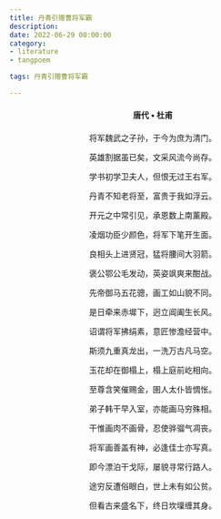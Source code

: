 ```yaml
---
title: 丹青引赠曹将军霸
description:
date: 2022-06-29 00:00:00
category:
- literature
- tangpoem

tags: 丹青引赠曹将军霸

---
```


<div id="poem-author">
唐代 • 杜甫
</div>
<div id="poem-body">
<p class="poem-paragraph">将军魏武之子孙，于今为庶为清门。</p>
<p class="poem-paragraph">英雄割据虽已矣，文采风流今尚存。</p>
<p class="poem-paragraph">学书初学卫夫人，但恨无过王右军。</p>
<p class="poem-paragraph">丹青不知老将至，富贵于我如浮云。</p>
<p class="poem-paragraph">开元之中常引见，承恩数上南薰殿。</p>
<p class="poem-paragraph">凌烟功臣少颜色，将军下笔开生面。</p>
<p class="poem-paragraph">良相头上进贤冠，猛将腰间大羽箭。</p>
<p class="poem-paragraph">褒公鄂公毛发动，英姿飒爽来酣战。</p>
<p class="poem-paragraph">先帝御马五花骢，画工如山貌不同。</p>
<p class="poem-paragraph">是日牵来赤墀下，迥立阊阖生长风。</p>
<p class="poem-paragraph">诏谓将军拂绢素，意匠惨澹经营中。</p>
<p class="poem-paragraph">斯须九重真龙出，一洗万古凡马空。</p>
<p class="poem-paragraph">玉花却在御榻上，榻上庭前屹相向。</p>
<p class="poem-paragraph">至尊含笑催赐金，圉人太仆皆惆怅。</p>
<p class="poem-paragraph">弟子韩干早入室，亦能画马穷殊相。</p>
<p class="poem-paragraph">干惟画肉不画骨，忍使骅骝气凋丧。</p>
<p class="poem-paragraph">将军画善盖有神，必逢佳士亦写真。</p>
<p class="poem-paragraph">即今漂泊干戈际，屡貌寻常行路人。</p>
<p class="poem-paragraph">途穷反遭俗眼白，世上未有如公贫。</p>
<p class="poem-paragraph">但看古来盛名下，终日坎壈缠其身。</p>

</div>

<style>

#poem-author {
    width: 100%;
    text-align: center;
    margin: 20px 0;
    font-weight: bold;
}
#poem-body {
    width: 100%;
    text-align: center;
}
.poem-paragraph {
    font-family: "仿宋"
}

</style>